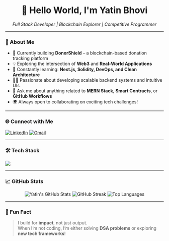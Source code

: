 <h1 align="center">👋 Hello World, I'm Yatin Bhovi</h1>

<p align="center"><em>Full Stack Developer | Blockchain Explorer | Competitive Programmer</em></p>

---

### 🚀 About Me

- 🔭 Currently building **DonorShield** – a blockchain-based donation tracking platform
- 💡 Exploring the intersection of **Web3** and **Real-World Applications**
- 🧠 Constantly learning: **Next.js, Solidity, DevOps, and Clean Architecture**
- 👨‍💻 Passionate about developing scalable backend systems and intuitive UIs
- 💬 Ask me about anything related to **MERN Stack**, **Smart Contracts**, or **GitHub Workflows**
- 🌍 Always open to collaborating on exciting tech challenges!

---

### 🌐 Connect with Me

[![LinkedIn](https://img.shields.io/badge/-LinkedIn-0077B5?style=for-the-badge&logo=linkedin&logoColor=white)](https://linkedin.com/in/yatin-bhovi-85b63126a/)
[![Gmail](https://img.shields.io/badge/-Email-D14836?style=for-the-badge&logo=gmail&logoColor=white)](mailto:yatinbhovi144@gmail.com)

---

### 🛠 Tech Stack

<p align="left">
  <img src="https://skillicons.dev/icons?i=html,css,js,react,nodejs,express,mongodb,nextjs,java,python,git,vscode" />
</p>

---

### 📈 GitHub Stats

<p align="center">
  <img src="https://github-readme-stats.vercel.app/api?username=07Yatin&show_icons=true&theme=github_dark" alt="Yatin's GitHub Stats" />
  <img src="https://streak-stats.demolab.com/?user=07Yatin&theme=dark" alt="GitHub Streak" />
  <img src="https://github-readme-stats.vercel.app/api/top-langs/?username=07Yatin&layout=compact&theme=github_dark" alt="Top Languages" />
</p>

---

### 🧩 Fun Fact

> I build for **impact**, not just output.  
> When I’m not coding, I’m either solving **DSA problems** or exploring **new tech frameworks**!
